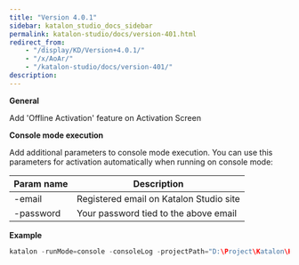 ```yaml
---
title: "Version 4.0.1" 
sidebar: katalon_studio_docs_sidebar
permalink: katalon-studio/docs/version-401.html 
redirect_from:
    - "/display/KD/Version+4.0.1/"
    - "/x/AoAr/"
    - "/katalon-studio/docs/version-401/"
description: 
---
```

**General**

Add 'Offline Activation' feature on Activation Screen

**Console mode execution**

Add additional parameters to console mode execution. You can use this parameters for activation automatically when running on console mode:

| Param name | Description |
| --- | --- |
| -email | Registered email on Katalon Studio site |
| -password | Your password tied to the above email |

**Example**

```groovy
katalon -runMode=console -consoleLog -projectPath="D:\Project\Katalon\Katalon_projects\Regression Test\RegressionTest\RegressionTest.prj" -retry=0 -testSuitePath="Test Suites/New Test Suite78" -browserType="Chrome" -email="vinhtest@gmail.com" -password="12345678"
```
